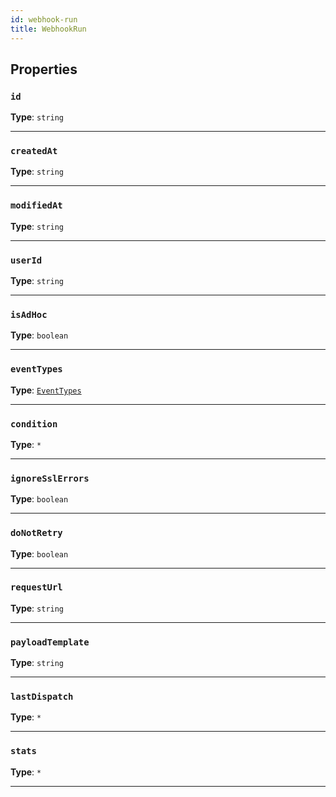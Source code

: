 ```yaml
---
id: webhook-run
title: WebhookRun
---
```


<a name="webhookrun"></a>

## Properties

### `id`

**Type**: `string`

---

### `createdAt`

**Type**: `string`

---

### `modifiedAt`

**Type**: `string`

---

### `userId`

**Type**: `string`

---

### `isAdHoc`

**Type**: `boolean`

---

### `eventTypes`

**Type**: [`EventTypes`](../typedefs/event-types)

---

### `condition`

**Type**: `*`

---

### `ignoreSslErrors`

**Type**: `boolean`

---

### `doNotRetry`

**Type**: `boolean`

---

### `requestUrl`

**Type**: `string`

---

### `payloadTemplate`

**Type**: `string`

---

### `lastDispatch`

**Type**: `*`

---

### `stats`

**Type**: `*`

---
